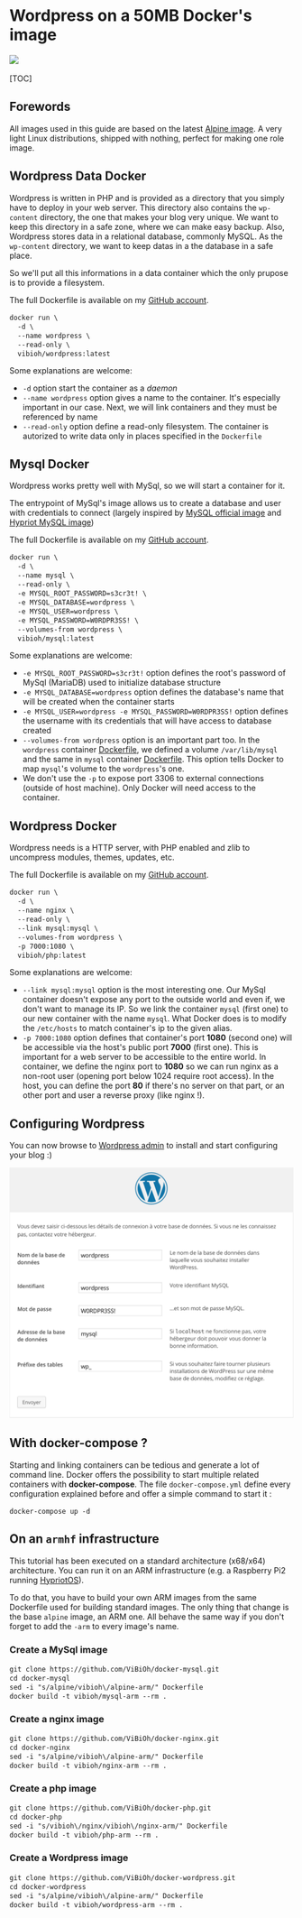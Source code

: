 # Wordpress on a 50MB Docker's image

[![](https://badge.imagelayers.io/vibioh/wordpress:latest.svg)](https://imagelayers.io/?images=vibioh/wordpress:latest 'Get your own badge on imagelayers.io')

[TOC]

## Forewords

All images used in this guide are based on the latest [Alpine image](https://registry.hub.docker.com/_/alpine/). A very light Linux distributions, shipped with nothing, perfect for making one role image.

## Wordpress Data Docker

Wordpress is written in PHP and is provided as a directory that you simply have to deploy in your web server. This directory also contains the `wp-content` directory, the one that makes your blog very unique. We want to keep this directory in a safe zone, where we can make easy backup. Also, Wordpress stores data in a relational database, commonly MySQL. As the `wp-content` directory, we want to keep datas in a the database in a safe place.

So we'll put all this informations in a data container which the only prupose is to provide a filesystem.

The full Dockerfile is available on my [GitHub account](https://github.com/ViBiOh/docker-wordpress/blob/master/Dockerfile).

    docker run \
      -d \
      --name wordpress \
      --read-only \
      vibioh/wordpress:latest


Some explanations are welcome:

* `-d` option start the container as a *daemon*
* `--name wordpress` option gives a name to the container. It's especially important in our case. Next, we will link containers and they must be referenced by name
* `--read-only` option define a read-only filesystem. The container is autorized to write data only in places specified in the `Dockerfile`

## Mysql Docker

Wordpress works pretty well with MySql, so we will start a container for it.

The entrypoint of MySql's image allows us to create a database and user with credentials to connect (largely inspired by [MySQL official image](https://github.com/docker-library/mysql) and [Hypriot MySQL image](https://github.com/hypriot/rpi-mysql))

The full Dockerfile is available on my [GitHub account](https://github.com/ViBiOh/docker-mysql/blob/master/Dockerfile).

    docker run \
      -d \
      --name mysql \
      --read-only \
      -e MYSQL_ROOT_PASSWORD=s3cr3t! \
      -e MYSQL_DATABASE=wordpress \
      -e MYSQL_USER=wordpress \
      -e MYSQL_PASSWORD=W0RDPR3SS! \
      --volumes-from wordpress \
      vibioh/mysql:latest

Some explanations are welcome:

* `-e MYSQL_ROOT_PASSWORD=s3cr3t!` option defines the root's password of MySql (MariaDB) used to initialize database structure
* `-e MYSQL_DATABASE=wordpress` option defines the database's name that will be created when the container starts
* `-e MYSQL_USER=wordpress -e MYSQL_PASSWORD=W0RDPR3SS!` option defines the username with its credentials that will have access to database created
* `--volumes-from wordpress` option is an important part too. In the `wordpress` container [Dockerfile](https://github.com/ViBiOh/docker-wordpress/blob/master/Dockerfile#L20), we defined a volume `/var/lib/mysql` and the same in `mysql` container [Dockerfile](https://github.com/ViBiOh/docker-mysql/blob/master/Dockerfile#L15). This option tells Docker to map `mysql`'s volume to the `wordpress`'s one.
* We don't use the `-p` to expose port 3306 to external connections (outside of host machine). Only Docker will need access to the container.

## Wordpress Docker

Wordpress needs is a HTTP server, with PHP enabled and zlib to uncompress modules, themes, updates, etc.

The full Dockerfile is available on my [GitHub account](https://github.com/ViBiOh/docker-php/blob/master/Dockerfile).

    docker run \
      -d \
      --name nginx \
      --read-only \
      --link mysql:mysql \
      --volumes-from wordpress \
      -p 7000:1080 \
      vibioh/php:latest

Some explanations are welcome:

* `--link mysql:mysql` option is the most interesting one. Our MySql container doesn't expose any port to the outside world and even if, we don't want to manage its IP. So we link the container `mysql` (first one) to our new container with the name `mysql`. What Docker does is to modify the `/etc/hosts` to match container's ip to the given alias.
* `-p 7000:1080` option defines that container's port **1080** (second one) will be accessible via the host's public port **7000** (first one). This is important for a web server to be accessible to the entire world. In container, we define the nginx port to **1080** so we can run nginx as a non-root user (opening port below 1024 require root access). In the host, you can define the port **80** if there's no server on that part, or an other port and user a reverse proxy (like nginx !).

## Configuring Wordpress

You can now browse to [Wordpress admin](http://blog.vibioh.fr/wp-admin/) to install and start configuring your blog :)

![](./wp_configure.png)

## With docker-compose ?

Starting and linking containers can be tedious and generate a lot of command line. Docker offers the possibility to start multiple related containers with **docker-compose**. The file `docker-compose.yml` define every configuration explained before and offer a simple command to start it :

    docker-compose up -d

## On an `armhf` infrastructure

This tutorial has been executed on a standard architecture (x68/x64) architecture. You can run it on an ARM infrastructure (e.g. a Raspberry Pi2 running [HypriotOS](http://blog.hypriot.com)).

To do that, you have to build your own ARM images from the same Dockerfile used for building standard images. The only thing that change is the base `alpine` image, an ARM one. All behave the same way if you don't forget to add the `-arm` to every image's name.

### Create a MySql image

    git clone https://github.com/ViBiOh/docker-mysql.git
    cd docker-mysql
    sed -i "s/alpine/vibioh\/alpine-arm/" Dockerfile
    docker build -t vibioh/mysql-arm --rm .

### Create a nginx image

    git clone https://github.com/ViBiOh/docker-nginx.git
    cd docker-nginx
    sed -i "s/alpine/vibioh\/alpine-arm/" Dockerfile
    docker build -t vibioh/nginx-arm --rm .

### Create a php image

    git clone https://github.com/ViBiOh/docker-php.git
    cd docker-php
    sed -i "s/vibioh\/nginx/vibioh\/nginx-arm/" Dockerfile
    docker build -t vibioh/php-arm --rm .

### Create a Wordpress image

    git clone https://github.com/ViBiOh/docker-wordpress.git
    cd docker-wordpress
    sed -i "s/alpine/vibioh\/alpine-arm/" Dockerfile
    docker build -t vibioh/wordpress-arm --rm .
